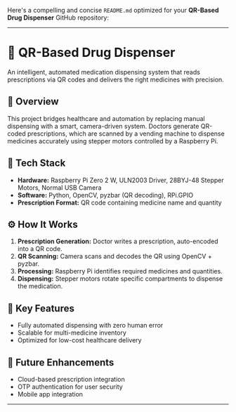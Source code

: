 Here's a compelling and concise `README.md` optimized for your **QR-Based Drug Dispenser** GitHub repository:

---

# 💊 QR-Based Drug Dispenser

An intelligent, automated medication dispensing system that reads prescriptions via QR codes and delivers the right medicines with precision.

## 🚀 Overview

This project bridges healthcare and automation by replacing manual dispensing with a smart, camera-driven system. Doctors generate QR-coded prescriptions, which are scanned by a vending machine to dispense medicines accurately using stepper motors controlled by a Raspberry Pi.

## 🔧 Tech Stack

* **Hardware:** Raspberry Pi Zero 2 W, ULN2003 Driver, 28BYJ-48 Stepper Motors, Normal USB Camera
* **Software:** Python, OpenCV, pyzbar (QR decoding), RPi.GPIO
* **Prescription Format:** QR code containing medicine name and quantity

## ⚙️ How It Works

1. **Prescription Generation:** Doctor writes a prescription, auto-encoded into a QR code.
2. **QR Scanning:** Camera scans and decodes the QR using OpenCV + pyzbar.
3. **Processing:** Raspberry Pi identifies required medicines and quantities.
4. **Dispensing:** Stepper motors rotate specific compartments to dispense the medication.

## 🎯 Key Features

* Fully automated dispensing with zero human error
* Scalable for multi-medicine inventory
* Optimized for low-cost healthcare delivery

## 🌱 Future Enhancements

* Cloud-based prescription integration
* OTP authentication for user security
* Mobile app integration

---

